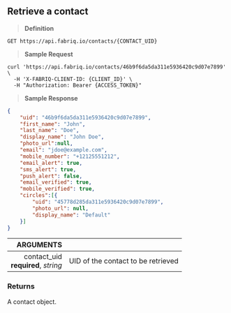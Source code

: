 ## Retrieve a contact

> **Definition**

```text
GET https://api.fabriq.io/contacts/{CONTACT_UID}
```

> **Sample Request**

```shell
curl 'https://api.fabriq.io/contacts/46b9f6da5da311e5936420c9d07e7899' \
  -H 'X-FABRIQ-CLIENT-ID: {CLIENT_ID}' \
  -H "Authorization: Bearer {ACCESS_TOKEN}"
```

> **Sample Response**

```json
{
    "uid": "46b9f6da5da311e5936420c9d07e7899",
    "first_name": "John",
    "last_name": "Doe",
    "display_name": "John Doe",
    "photo_url":null,
    "email": "jdoe@example.com",
    "mobile_number": "+12125551212",
    "email_alert": true,
    "sms_alert": true,
    "push_alert": false,
    "email_verified": true,
    "mobile_verified": true,
    "circles":[{
        "uid": "45778d285da311e5936420c9d07e7899",
        "photo_url": null,
        "display_name": "Default"
    }]
}
```


ARGUMENTS  ||
---------: | -----------
contact_uid<br>**required**, *string*  | UID of the contact to be retrieved


### Returns
A contact object.
